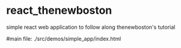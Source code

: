 # react_thenewboston
simple react web application to follow along thenewboston's tutorial

#main file:
./src/demos/simple_app/index.html
